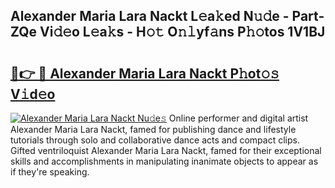 ## Alexander Maria Lara Nackt L𝚎a𝚔ed N𝚞𝚍e - Part-ZQe Vi𝚍𝚎o L𝚎a𝚔s - H𝚘𝚝 O𝚗𝚕yf𝚊ns P𝚑𝚘tos 1V1BJ

# <h2><a href="http://kfe1g4.oniu.top/?m=Alexander+Maria+Lara+Nackt">🔗👉 🔴 Alexander Maria Lara Nackt P𝚑ot𝚘𝚜 V𝚒d𝚎o</a></h2>

[![Alexander Maria Lara Nackt Nu𝚍e𝚜](https://i.imgur.com/0qMVB7G.gif)](http://kfe1g4.oniu.top/?m=Alexander+Maria+Lara+Nackt)
Online performer and digital artist Alexander Maria Lara Nackt, famed for publishing dance and lifestyle tutorials through solo and collaborative dance acts and compact clips. Gifted ventriloquist Alexander Maria Lara Nackt, famed for their exceptional skills and accomplishments in manipulating inanimate objects to appear as if they're speaking.  
